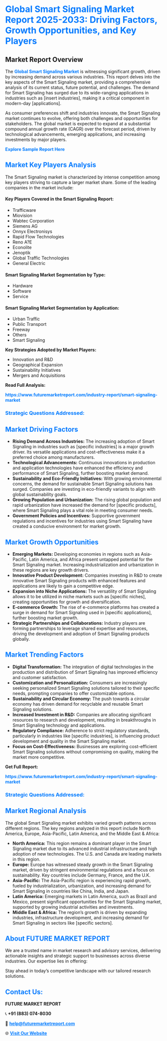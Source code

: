 <h1 style="color: #007BFF;">Global Smart Signaling Market Report 2025-2033: Driving Factors, Growth Opportunities, and Key Players</h1>

<section id="overview">
<h2>Market Report Overview</h2>
<p>The <a href="https://www.futuremarketreport.com/industry-report/smart-signaling-market" style="color: #007BFF; text-decoration: none;"><strong>Global Smart Signaling Market</strong></a> is witnessing significant growth, driven by increasing demand across various industries. This report delves into the key aspects of the Smart Signaling market, providing a comprehensive analysis of its current status, future potential, and challenges. The demand for Smart Signaling has surged due to its wide-ranging applications in industries such as [insert industries], making it a critical component in modern-day [applications].</p>
<p>As consumer preferences shift and industries innovate, the Smart Signaling market continues to evolve, offering both challenges and opportunities for stakeholders. The global market is expected to expand at a substantial compound annual growth rate (CAGR) over the forecast period, driven by technological advancements, emerging applications, and increasing investments by major players.</p>
</section>

<section id="overview">
<p><a href="https://www.futuremarketreport.com/request-sample/reportId=111755" style="color: #007BFF; text-decoration: none;"><strong>Explore Sample Report Here</strong></a></p>
</section>

<section id="key-players">
<h2 style="color: #007BFF;">Market Key Players Analysis</h2>
<p>The Smart Signaling market is characterized by intense competition among key players striving to capture a larger market share. Some of the leading companies in the market include:</p>
<h4>Key Players Covered in the Smart Signaling Report:</h4>
<ul><li>Trafficware</li><li>Miovision</li><li>Wabtec Corporation</li><li>Siemens AG</li><li>Onnyx Electronisys</li><li>Rapid Flow Technologies</li><li>Reno A?E</li><li>Econolite</li><li>Jenoptik</li><li>Global Traffic Technologies</li><li>General Electric</li></ul>
<h4>Smart Signaling Market Segmentation by Type:</h4>
<ul><li>Hardware</li><li>Software</li><li>Service</li></ul>

<h4>Smart Signaling Market Segmentation by Application:</h4>
<ul><li>Urban Traffic</li><li>Public Transport</li><li>Freeway</li><li>Others</li><li>Smart Signaling</li></ul>
<p><strong>Key Strategies Adopted by Market Players:</strong></p>
<ul>
<li>Innovation and R&D</li>
<li>Geographical Expansion</li>
<li>Sustainability Initiatives</li>
<li>Mergers and Acquisitions</li>
</ul>
</section>

<section>
<p><strong>Read Full Analysis: </strong></p><a href="https://www.futuremarketreport.com/industry-report/smart-signaling-market" style="color: #007BFF; text-decoration: none;"><strong>https://www.futuremarketreport.com/industry-report/smart-signaling-market</strong></a>
<h3 style="color: #007BFF;">Strategic Questions Addressed:</h3>
</section>

<section id="driving-factors">
<h2 style="color: #007BFF;">Market Driving Factors</h2>
<ul>
<li><strong>Rising Demand Across Industries:</strong> The increasing adoption of Smart Signaling in industries such as [specific industries] is a major growth driver. Its versatile applications and cost-effectiveness make it a preferred choice among manufacturers.</li>
<li><strong>Technological Advancements:</strong> Continuous innovations in production and application technologies have enhanced the efficiency and performance of Smart Signaling, further boosting market demand.</li>
<li><strong>Sustainability and Eco-Friendly Initiatives:</strong> With growing environmental concerns, the demand for sustainable Smart Signaling solutions has surged. Companies are investing in eco-friendly variants to align with global sustainability goals.</li>
<li><strong>Growing Population and Urbanization:</strong> The rising global population and rapid urbanization have increased the demand for [specific products], where Smart Signaling plays a vital role in meeting consumer needs.</li>
<li><strong>Government Policies and Incentives:</strong> Supportive government regulations and incentives for industries using Smart Signaling have created a conducive environment for market growth.</li>
</ul>
</section>

<section id="growth-opportunities">
<h2 style="color: #007BFF;">Market Growth Opportunities</h2>
<ul>
<li><strong>Emerging Markets:</strong> Developing economies in regions such as Asia-Pacific, Latin America, and Africa present untapped potential for the Smart Signaling market. Increasing industrialization and urbanization in these regions are key growth drivers.</li>
<li><strong>Innovative Product Development:</strong> Companies investing in R&D to create innovative Smart Signaling products with enhanced features and applications are likely to gain a competitive edge.</li>
<li><strong>Expansion into Niche Applications:</strong> The versatility of Smart Signaling allows it to be utilized in niche markets such as [specific niches], creating opportunities for growth and diversification.</li>
<li><strong>E-commerce Growth:</strong> The rise of e-commerce platforms has created a surge in demand for Smart Signaling used in [specific applications], further boosting market growth.</li>
<li><strong>Strategic Partnerships and Collaborations:</strong> Industry players are forming partnerships to leverage shared expertise and resources, driving the development and adoption of Smart Signaling products globally.</li>
</ul>
</section>

<section id="trending-factors">
<h2 style="color: #007BFF;">Market Trending Factors</h2>
<ul>
<li><strong>Digital Transformation:</strong> The integration of digital technologies in the production and distribution of Smart Signaling has improved efficiency and customer satisfaction.</li>
<li><strong>Customization and Personalization:</strong> Consumers are increasingly seeking personalized Smart Signaling solutions tailored to their specific needs, prompting companies to offer customizable options.</li>
<li><strong>Sustainability and Circular Economy:</strong> The push towards a circular economy has driven demand for recyclable and reusable Smart Signaling solutions.</li>
<li><strong>Increased Investment in R&D:</strong> Companies are allocating significant resources to research and development, resulting in breakthroughs in Smart Signaling technology and applications.</li>
<li><strong>Regulatory Compliance:</strong> Adherence to strict regulatory standards, particularly in industries like [specific industries], is influencing product development and quality in the Smart Signaling market.</li>
<li><strong>Focus on Cost-Effectiveness:</strong> Businesses are exploring cost-efficient Smart Signaling solutions without compromising on quality, making the market more competitive.</li>
</ul>
</section>

<section>
<p><strong>Get Full Report: </strong></p><a href="https://www.futuremarketreport.com/industry-report/smart-signaling-market" style="color: #007BFF; text-decoration: none;"><strong>https://www.futuremarketreport.com/industry-report/smart-signaling-market</strong></a>
<h3 style="color: #007BFF;">Strategic Questions Addressed:</h3>
</section>


<section id="regional-analysis">
<h2 style="color: #007BFF;">Market Regional Analysis</h2>
<p>The global Smart Signaling market exhibits varied growth patterns across different regions. The key regions analyzed in this report include North America, Europe, Asia-Pacific, Latin America, and the Middle East & Africa:</p>
<ul>
<li><strong>North America:</strong> This region remains a dominant player in the Smart Signaling market due to its advanced industrial infrastructure and high adoption of new technologies. The U.S. and Canada are leading markets in this region.</li>
<li><strong>Europe:</strong> Europe has witnessed steady growth in the Smart Signaling market, driven by stringent environmental regulations and a focus on sustainability. Key countries include Germany, France, and the U.K.</li>
<li><strong>Asia-Pacific:</strong> The Asia-Pacific region is experiencing rapid growth, fueled by industrialization, urbanization, and increasing demand for Smart Signaling in countries like China, India, and Japan.</li>
<li><strong>Latin America:</strong> Emerging markets in Latin America, such as Brazil and Mexico, present significant opportunities for the Smart Signaling market, supported by growing industrial activities and investments.</li>
<li><strong>Middle East & Africa:</strong> The region’s growth is driven by expanding industries, infrastructure development, and increasing demand for Smart Signaling in sectors like [specific sectors].</li>
</ul>
</section>

<footer>
<h2 style="color: #007BFF;">About FUTURE MARKET REPORT</h2>
<p>We are a trusted name in market research and advisory services, delivering actionable insights and strategic support to businesses across diverse industries. Our expertise lies in offering:</p>

<p>Stay ahead in today’s competitive landscape with our tailored research solutions.</p>

<h2 style="color: #007BFF;">Contact Us:</h2>
<p><strong>FUTURE MARKET REPORT</strong></p>
<p>📞 <strong>+91 (883) 074-8030</strong></p>
<p>📧 <strong><a href="mailto:help@futuremarketreport.com" style="color: #007BFF;">help@futuremarketreport.com</a></strong></p>
<p>🌐 <strong><a href="https://www.futuremarketreport.com/" style="color: #007BFF;">Visit Our Website</a></strong></p>
</footer>